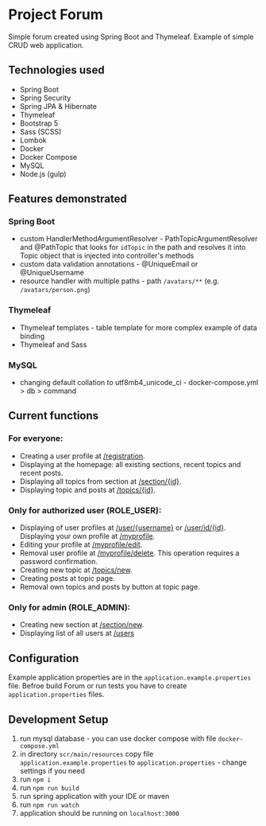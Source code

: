 # **Project Forum**
Simple forum created using Spring Boot and Thymeleaf.
Example of simple CRUD web application. 

## Technologies used
- Spring Boot
- Spring Security
- Spring JPA & Hibernate
- Thymeleaf
- Bootstrap 5
- Sass (SCSS)
- Lombok
- Docker
- Docker Compose
- MySQL
- Node.js (gulp)

## Features demonstrated
### Spring Boot
- custom HandlerMethodArgumentResolver - PathTopicArgumentResolver and @PathTopic that looks for `idTopic` in the path and resolves it into Topic object that is injected into controller's methods
- custom data validation annotations - @UniqueEmail or @UniqueUsername
- resource handler with multiple paths - path `/avatars/**` (e.g. `/avatars/person.png`)

### Thymeleaf
- Thymeleaf templates - table template for more complex example of data binding
- Thymeleaf and Sass

### MySQL
- changing default collation to utf8mb4_unicode_ci - docker-compose.yml > db > command 



## Current functions
### For everyone: 
- Creating a user profile at [/registration](http://localhost:8080/forum/registration).
- Displaying at the homepage: all existing sections, recent topics and recent posts.
- Displaying all topics from section at [/section/{id}](http://localhost:8080/forum/section/1).
- Displaying topic and posts at [/topics/{id}](http://localhost:8080/forum/topics/1).

### Only for authorized user (ROLE_USER):
- Displaying of user profiles at [/user/{username}](http://localhost:8080/forum/user/user) or [/user/id/{id}](http://localhost:8080/forum/user/id/1). Displaying your own profile at [/myprofile](http://localhost:8080/forum/myprofile).
- Editing your profile at [/myprofile/edit](http://localhost:8080/forum/myprofile/edit).
- Removal user profile at [/myprofile/delete](http://localhost:8080/forum/myprofile/delete). This operation requires a password confirmation.
- Creating new topic at [/topics/new](http://localhost:8080/forum/topics/new).
- Creating posts at topic page.
- Removal own topics and posts by button at topic page.

### Only for admin (ROLE_ADMIN): 
- Creating new section at [/section/new](http://localhost:8080/forum/section/new).
- Displaying list of all users at [/users](http://localhost:8080/forum//users)

## Configuration
Example application properties are in the `application.example.properties` file.
Befroe build Forum or run tests you have to create `application.properties` files.

## Development Setup

1. run mysql database - you can use docker compose with file `docker-compose.yml`
1. in directory `scr/main/resources` copy file `application.example.properties` to `application.properties` - change settings if you need
1. run `npm i `
1. run `npm run build`
1. run spring application with your IDE or maven
1. run `npm run watch`
1. application should be running on `localhost:3000`